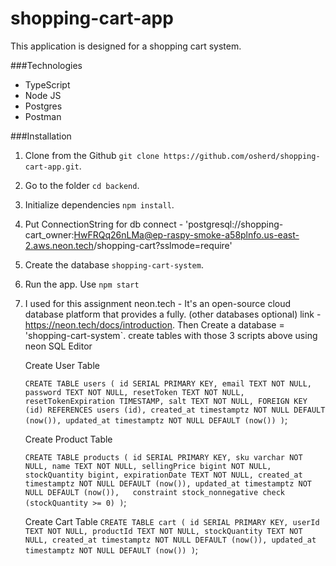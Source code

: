 ﻿# shopping-cart-app

This application is designed for a shopping cart system.

###Technologies

- TypeScript
- Node JS
- Postgres
- Postman

###Installation

1. Clone from the Github `git clone https://github.com/osherd/shopping-cart-app.git`.
2. Go to the folder `cd backend`.
3. Initialize dependencies `npm install`.
4. Put ConnectionString for db connect - 'postgresql://shopping-cart_owner:HwFRQq26nLMa@ep-raspy-smoke-a58plnfo.us-east-2.aws.neon.tech/shopping-cart?sslmode=require'
5. Create the database `shopping-cart-system`.
6. Run the app. Use `npm start`
7. I used for this assignment neon.tech  - It's  an open-source cloud database platform that provides a fully.  (other databases optional)
   link - https://neon.tech/docs/introduction. Then Create a database = 'shopping-cart-system`.
   create tables with those 3 scripts above using neon SQL Editor

   Create User Table

   `CREATE TABLE users (
      id SERIAL PRIMARY KEY,
      email TEXT NOT NULL,
      password TEXT NOT NULL,
      resetToken TEXT NOT NULL,
      resetTokenExpiration TIMESTAMP,
      salt TEXT NOT NULL,
      FOREIGN KEY (id) REFERENCES users (id),
      created_at timestamptz NOT NULL DEFAULT (now()),
      updated_at timestamptz NOT NULL DEFAULT (now())
  )`;

     Create Product Table 

     `CREATE TABLE products (
       id SERIAL PRIMARY KEY,
       sku varchar NOT NULL,
       name TEXT NOT NULL,
       sellingPrice bigint NOT NULL,
       stockQuantity bigint,
       expirationDate TEXT NOT NULL,
       created_at timestamptz NOT NULL DEFAULT (now()),
       updated_at timestamptz NOT NULL DEFAULT (now()),  
       constraint stock_nonnegative check (stockQuantity >= 0)
   )`;

    Create Cart Table
    `CREATE TABLE cart (
       id SERIAL PRIMARY KEY,
       userId TEXT NOT NULL,
       productId TEXT NOT NULL,
       stockQuantity TEXT NOT NULL,
       created_at timestamptz NOT NULL DEFAULT (now()),
       updated_at timestamptz NOT NULL DEFAULT (now())
   )`;
